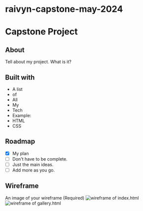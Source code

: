 # raivyn-capstone-may-2024
# Capstone Project

## About

Tell about my project. What is it?

## Built with

* A list
* of
* All
* My
* Tech
* Example:
* HTML
* CSS

## Roadmap

- [x] My plan
- [ ] Don't have to be complete.
- [ ] Just the main ideas.
- [ ] Add more as you go.

## Wireframe

An image of your wireframe (Required)
![wireframe of index.html](img/wireframe-index.png)
![wireframe of gallery.html](img/wireframe-gallery.png)
